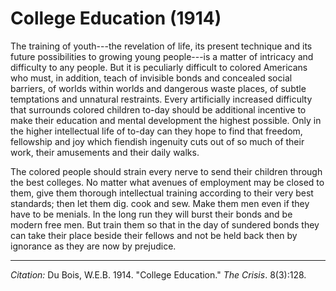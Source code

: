 <!--
title:   College Education
author:  Du Bois, W.E.B.
journal: The Crisis
year:    1914
volume:  8
issue:   3
pages:   128
-->

# College Education (1914)

The training of youth---the revelation of life, its present technique and
its future possibilities to growing young people---is a matter of
intricacy and difficulty to any people. But it is peculiarly difficult
to colored Americans who must, in addition, teach of invisible bonds and
concealed social barriers, of worlds within worlds and dangerous waste
places, of subtle temptations and unnatural restraints. Every
artificially increased difficulty that surrounds colored children to-day
should be additional incentive to make their education and mental
development the highest possible. Only in the higher intellectual life
of to-day can they hope to find that freedom, fellowship and joy which
fiendish ingenuity cuts out of so much of their work, their amusements
and their daily walks.

The colored people should strain every nerve to send their children
through the best colleges. No matter what avenues of employment may be
closed to them, give them thorough intellectual training according to
their very best standards; then let them dig. cook and sew. Make them
men even if they have to be menials. In the long run they will burst
their bonds and be modern free men. But train them so that in the day of
sundered bonds they can take their place beside their fellows and not be
held back then by ignorance as they are now by prejudice.

______________
*Citation:* Du Bois, W.E.B. 1914. "College Education." *The Crisis*. 8(3):128.